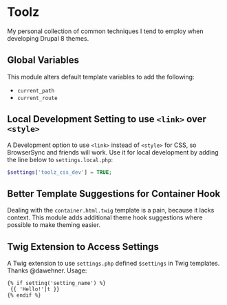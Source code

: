 # Toolz

My personal collection of common techniques I tend to employ when developing
Drupal 8 themes.

## Global Variables

This module alters default template variables to add the following:

- `current_path`
- `current_route`

## Local Development Setting to use `<link>` over `<style>`

A Development option to use `<link>` instead of `<style>` for CSS, so BrowserSync and friends will work. Use it for local development by adding the line below to `settings.local.php`:

```php
$settings['toolz_css_dev'] = TRUE;
```

## Better Template Suggestions for Container Hook

Dealing with the `container.html.twig` template is a pain, because it lacks context. This module adds additional theme hook suggestions where possible to make theming easier.

## Twig Extension to Access Settings

A Twig extension to use `settings.php` defined `$settings` in Twig templates. Thanks @dawehner. Usage:

```twig
{% if setting('setting_name') %}
 {{ 'Hello!'|t }}
{% endif %}
```
